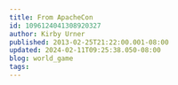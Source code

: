 ```yaml
---
title: From ApacheCon
id: 1096124041308920327
author: Kirby Urner
published: 2013-02-25T21:22:00.001-08:00
updated: 2024-02-11T09:25:38.050-08:00
blog: world_game
tags: 
---
```


